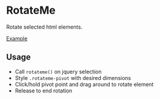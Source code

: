 # RotateMe

Rotate selected html elements.

[Example](http://rgualberto.com/projects/rotateme)

## Usage

* Call `rotateme()` on jquery selection
* Style `.rotateme-pivot` with desired dimensions
* Click/hold pivot point and drag around to rotate element
* Release to end rotation
